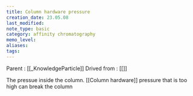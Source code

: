 ```yaml
---
title: Column hardware pressure
creation_date: 23.05.08
last_modified: 
note_type: basic
category: affinity chromatography
memo_level: 
aliases: 
tags:
---
```


Parent : [[_KnowledgeParticle]]
Drived from : [[]]

The pressue inside the column. [[Column hardware]] pressure that is too high can break the column